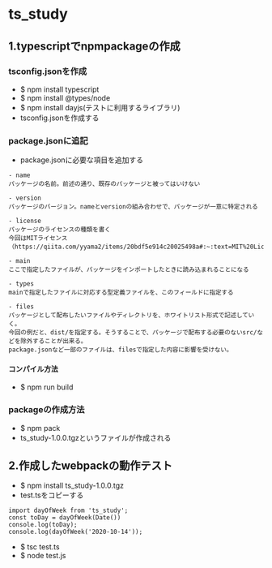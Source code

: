 # ts_study

## 1.typescriptでnpmpackageの作成

### tsconfig.jsonを作成
- $ npm install typescript 
- $ npm install @types/node
- $ npm install dayjs(テストに利用するライブラリ)
- tsconfig.jsonを作成する

### package.jsonに追記
- package.jsonに必要な項目を追加する
```
- name
パッケージの名前。前述の通り、既存のパッケージと被ってはいけない

- version
パッケージのバージョン。nameとversionの組み合わせで、パッケージが一意に特定される

- license
パッケージのライセンスの種類を書く
今回はMITライセンス（https://qiita.com/yyama2/items/20bdf5e914c20025498a#:~:text=MIT%20License%E3%81%AFGPL%E3%81%AA%E3%81%A9,%E3%81%AE%E7%B7%A9%E3%81%84%E3%83%A9%E3%82%A4%E3%82%BB%E3%83%B3%E3%82%B9%E3%81%A8%E8%A8%80%E3%81%88%E3%82%8B%E3%80%82）

- main
ここで指定したファイルが、パッケージをインポートしたときに読み込まれることになる

- types
mainで指定したファイルに対応する型定義ファイルを、このフィールドに指定する

- files
パッケージとして配布したいファイルやディレクトリを、ホワイトリスト形式で記述していく。
今回の例だと、dist/を指定する。そうすることで、パッケージで配布する必要のないsrc/などを除外することが出来る。
package.jsonなど一部のファイルは、filesで指定した内容に影響を受けない。
```
#### コンパイル方法
- $ npm run build

### packageの作成方法
- $ npm pack
- ts_study-1.0.0.tgzというファイルが作成される


## 2.作成したwebpackの動作テスト
- $ npm install ts_study-1.0.0.tgz
- test.tsをコピーする
```
import dayOfWeek from 'ts_study';
const toDay = dayOfWeek(Date())
console.log(toDay);
console.log(dayOfWeek('2020-10-14'));
```
- $ tsc test.ts
- $ node test.js
